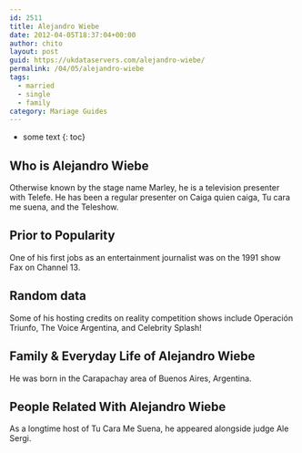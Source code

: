 ```yaml
---
id: 2511
title: Alejandro Wiebe
date: 2012-04-05T18:37:04+00:00
author: chito
layout: post
guid: https://ukdataservers.com/alejandro-wiebe/
permalink: /04/05/alejandro-wiebe  
tags:
  - married
  - single
  - family
category: Mariage Guides
---
```


* some text
{: toc}


## Who is  Alejandro Wiebe
                  
                  
                  
Otherwise known by the stage name Marley, he is a television presenter with Telefe. He has been a regular presenter on Caiga quien caiga, Tu cara me suena, and the Teleshow.
                  
                
                
                
## Prior to Popularity 
                  
                  
                  
One of his first jobs as an entertainment journalist was on the 1991 show Fax on Channel 13.
                  
                
                
                
## Random data 
                  
                  
                  
Some of his hosting credits on reality competition shows include Operación Triunfo, The Voice Argentina, and Celebrity Splash!
                  
                
                
                
## Family & Everyday Life of Alejandro Wiebe
                  
                  
                  
He was born in the Carapachay area of Buenos Aires, Argentina.
                  
                
                
                
## People Related With  Alejandro Wiebe
                  
                  
                  
As a longtime host of Tu Cara Me Suena, he appeared alongside judge Ale Sergi.
                  
                
              
            
          
          
          
    
    
  
